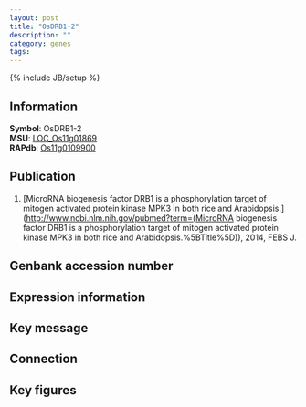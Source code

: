 ```yaml
---
layout: post
title: "OsDRB1-2"
description: ""
category: genes
tags: 
---
```

{% include JB/setup %}

## Information
__Symbol__: OsDRB1-2  
__MSU__: [LOC_Os11g01869](http://rice.plantbiology.msu.edu/cgi-bin/ORF_infopage.cgi?orf=LOC_Os11g01869)  
__RAPdb__: [Os11g0109900](http://rapdb.dna.affrc.go.jp/viewer/gbrowse_details/irgsp1?name=Os11g0109900)  

## Publication
1. [MicroRNA biogenesis factor DRB1 is a phosphorylation target of mitogen activated protein kinase MPK3 in both rice and Arabidopsis.](http://www.ncbi.nlm.nih.gov/pubmed?term=(MicroRNA biogenesis factor DRB1 is a phosphorylation target of mitogen activated protein kinase MPK3 in both rice and Arabidopsis.%5BTitle%5D)), 2014, FEBS J.

## Genbank accession number

## Expression information

## Key message

## Connection

## Key figures


